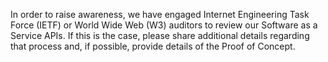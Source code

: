 In order to raise awareness, we have engaged Internet Engineering Task Force (IETF) or World Wide Web (W3) auditors to review our Software as a Service APIs. If this is the case, please share additional details regarding that process and, if possible, provide details of the Proof of Concept.